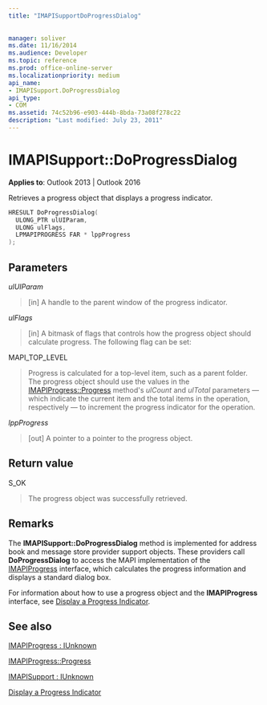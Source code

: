 ```yaml
---
title: "IMAPISupportDoProgressDialog"
 
 
manager: soliver
ms.date: 11/16/2014
ms.audience: Developer
ms.topic: reference
ms.prod: office-online-server
ms.localizationpriority: medium
api_name:
- IMAPISupport.DoProgressDialog
api_type:
- COM
ms.assetid: 74c52b96-e903-444b-8bda-73a08f278c22
description: "Last modified: July 23, 2011"
---
```


# IMAPISupport::DoProgressDialog

  
  
**Applies to**: Outlook 2013 | Outlook 2016 
  
Retrieves a progress object that displays a progress indicator.
  
```cpp
HRESULT DoProgressDialog(
  ULONG_PTR ulUIParam,
  ULONG ulFlags,
  LPMAPIPROGRESS FAR * lppProgress
);
```

## Parameters

 _ulUIParam_
  
> [in] A handle to the parent window of the progress indicator.
    
 _ulFlags_
  
> [in] A bitmask of flags that controls how the progress object should calculate progress. The following flag can be set:
    
MAPI_TOP_LEVEL 
  
> Progress is calculated for a top-level item, such as a parent folder. The progress object should use the values in the [IMAPIProgress::Progress](imapiprogress-progress.md) method's  _ulCount_ and  _ulTotal_ parameters — which indicate the current item and the total items in the operation, respectively — to increment the progress indicator for the operation. 
    
 _lppProgress_
  
> [out] A pointer to a pointer to the progress object.
    
## Return value

S_OK 
  
> The progress object was successfully retrieved.
    
## Remarks

The **IMAPISupport::DoProgressDialog** method is implemented for address book and message store provider support objects. These providers call **DoProgressDialog** to access the MAPI implementation of the [IMAPIProgress](imapiprogressiunknown.md) interface, which calculates the progress information and displays a standard dialog box. 
  
For information about how to use a progress object and the **IMAPIProgress** interface, see [Display a Progress Indicator](how-to-display-a-progress-indicator.md).
  
## See also



[IMAPIProgress : IUnknown](imapiprogressiunknown.md)
  
[IMAPIProgress::Progress](imapiprogress-progress.md)
  
[IMAPISupport : IUnknown](imapisupportiunknown.md)


[Display a Progress Indicator](how-to-display-a-progress-indicator.md)

